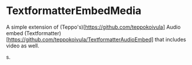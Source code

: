 # TextformatterEmbedMedia

A simple extension of (Teppo's)[https://github.com/teppokoivula] Audio embed (Textformatter)[https://github.com/teppokoivula/TextformatterAudioEmbed] that includes video as well.


s.
